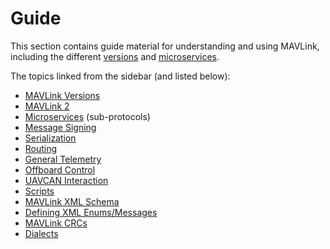 # Guide

This section contains guide material for understanding and using MAVLink, including the different [versions](../guide/mavlink_version.md) and [microservices](../services/README.md).

The topics linked from the sidebar (and listed below):

* [MAVLink Versions](../guide/mavlink_version.md)
* [MAVLink 2](../guide/mavlink_2.md)
* [Microservices](../services/README.md) (sub-protocols)
* [Message Signing](../guide/message_signing.md)
* [Serialization](../guide/serialization.md)
* [Routing](../guide/routing.md)
* [General Telemetry](../guide/general_telemetry.md)
* [Offboard Control](../guide/offboard_control.md)
* [UAVCAN Interaction](../guide/uavcan_interaction.md)
* [Scripts](../guide/scripts.md)
* [MAVLink XML Schema](../guide/xml_schema.md)
* [Defining XML Enums/Messages](../guide/define_xml_element.md)
* [MAVLink CRCs](../guide/crc.md)
* [Dialects](../messages/README.md)